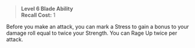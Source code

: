 > **Level 6 Blade Ability**  
> **Recall Cost:** 1

Before you make an attack, you can mark a Stress to gain a bonus to your damage roll equal to twice your Strength. You can Rage Up twice per attack.

